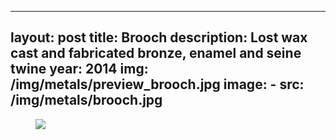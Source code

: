 ---
layout: post
title: Brooch
description: Lost wax cast and fabricated bronze, enamel and seine twine
year: 2014
img: /img/metals/preview_brooch.jpg
image:
    - src: /img/metals/brooch.jpg
---------------------------------
<figure>
  <img
    class="post-image" src="{{ page.image[0].src }}">
</figure>
